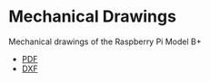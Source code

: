 # Mechanical Drawings

Mechanical drawings of the Raspberry Pi Model B+

- [PDF](Raspberry-Pi-B-Plus-V1.2-Mechanical-Drawing.pdf)
- [DXF](Raspberry-Pi-B-Plus-V1.2-Mechanical.dxf)
